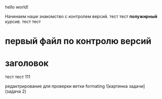 hello world!

Начинаем наше знакомство с контролем версий. тест
тест
**полужирный**
*курсив.*
тест
тест
# первый файл по контролю версий
# заголовок
тест
тест 111

редактрирование для проверки ветки formating
![картинка задачи](задача 2)
